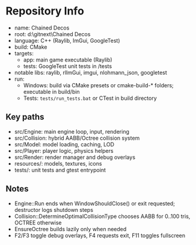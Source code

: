 # Repository Info

- name: Chained Decos
- root: d:\gitnext\Chained Decos
- language: C++ (Raylib, ImGui, GoogleTest)
- build: CMake
- targets:
  - app: main game executable (Raylib)
  - tests: GoogleTest unit tests in /tests
- notable libs: raylib, rlImGui, imgui, nlohmann_json, googletest
- run:
  - Windows: build via CMake presets or cmake-build-* folders; executable in build/bin
  - Tests: `tests/run_tests.bat` or CTest in build directory

## Key paths

- src/Engine: main engine loop, input, rendering
- src/Collision: hybrid AABB/Octree collision system
- src/Model: model loading, caching, LOD
- src/Player: player logic, physics helpers
- src/Render: render manager and debug overlays
- resources/: models, textures, icons
- tests/: unit tests and gtest entrypoint

## Notes

- Engine::Run ends when WindowShouldClose() or exit requested; destructor logs shutdown steps
- Collision::DetermineOptimalCollisionType chooses AABB for 0..100 tris, OCTREE otherwise
- EnsureOctree builds lazily only when needed
- F2/F3 toggle debug overlays, F4 requests exit, F11 toggles fullscreen
